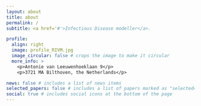 ```yaml
---
layout: about
title: about
permalink: /
subtitle: <a href='#'>Infectious Disease modeller</a>.

profile:
  align: right
  image: profile_RIVM.jpg
  image_circular: false # crops the image to make it circular
  more_info: >
    <p>Antonie van Leeuwenhoeklaan 9</p>
    <p>3721 MA Bilthoven, the Netherlands</p>

news: false # includes a list of news items
selected_papers: false # includes a list of papers marked as "selected={true}"
social: true # includes social icons at the bottom of the page
---
```

